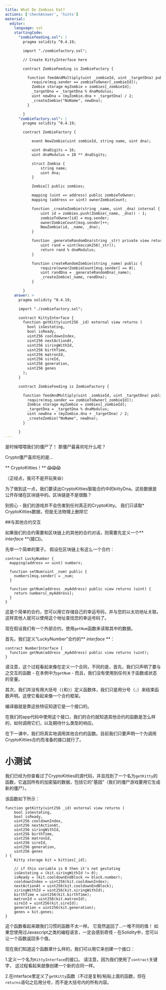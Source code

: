 ```yaml
---
title: What Do Zombies Eat?
actions: ['checkAnswer', 'hints']
material:
  editor:
    language: sol
    startingCode:
      "zombiefeeding.sol": |
        pragma solidity ^0.4.19;

        import "./zombiefactory.sol";

        // Create KittyInterface here

        contract ZombieFeeding is ZombieFactory {

          function feedAndMultiply(uint _zombieId, uint _targetDna) public {
            require(msg.sender == zombieToOwner[_zombieId]);
            Zombie storage myZombie = zombies[_zombieId];
            _targetDna = _targetDna % dnaModulus;
            uint newDna = (myZombie.dna + _targetDna) / 2;
            _createZombie("NoName", newDna);
          }

        }
      "zombiefactory.sol": |
        pragma solidity ^0.4.19;

        contract ZombieFactory {

            event NewZombie(uint zombieId, string name, uint dna);

            uint dnaDigits = 16;
            uint dnaModulus = 10 ** dnaDigits;

            struct Zombie {
                string name;
                uint dna;
            }

            Zombie[] public zombies;

            mapping (uint => address) public zombieToOwner;
            mapping (address => uint) ownerZombieCount;

            function _createZombie(string _name, uint _dna) internal {
                uint id = zombies.push(Zombie(_name, _dna)) - 1;
                zombieToOwner[id] = msg.sender;
                ownerZombieCount[msg.sender]++;
                NewZombie(id, _name, _dna);
            }

            function _generateRandomDna(string _str) private view returns (uint) {
                uint rand = uint(keccak256(_str));
                return rand % dnaModulus;
            }

            function createRandomZombie(string _name) public {
                require(ownerZombieCount[msg.sender] == 0);
                uint randDna = _generateRandomDna(_name);
                _createZombie(_name, randDna);
            }

        }
    answer: >
      pragma solidity ^0.4.19;

      import "./zombiefactory.sol";

      contract KittyInterface {
        function getKitty(uint256 _id) external view returns (
          bool isGestating,
          bool isReady,
          uint256 cooldownIndex,
          uint256 nextActionAt,
          uint256 siringWithId,
          uint256 birthTime,
          uint256 matronId,
          uint256 sireId,
          uint256 generation,
          uint256 genes
        );
      }

      contract ZombieFeeding is ZombieFactory {

        function feedAndMultiply(uint _zombieId, uint _targetDna) public {
          require(msg.sender == zombieToOwner[_zombieId]);
          Zombie storage myZombie = zombies[_zombieId];
          _targetDna = _targetDna % dnaModulus;
          uint newDna = (myZombie.dna + _targetDna) / 2;
          _createZombie("NoName", newDna);
        }

      }
---
```


是时候喂喂我们的僵尸了！ 那僵尸最喜欢吃什么呢？

Crypto僵尸喜欢吃的是...

** CryptoKitties！** 😱😱😱

（正经点，我可不是开玩笑😆）

为了做到这一点，我们要读出CryptoKitties智能合约中的kittyDna。这些数据是公开存储在区块链中的。区块链是不是很酷？

别担心 - 我们的游戏并不会伤害到任何真正的CryptoKitty。 我们只读取* CryptoKitties数据，但是无法物理上删除它

##与其他合约交互

如果我们的合约需要和区块链上的其他的合约对话，则需要先定义一个** _interface_ **(接口)。

先举一个简单的栗子。 假设在区块链上有这么一个合约：


```
contract LuckyNumber {
  mapping(address => uint) numbers;

  function setNum(uint _num) public {
    numbers[msg.sender] = _num;
  }

  function getNum(address _myAddress) public view returns (uint) {
    return numbers[_myAddress];
  }
}
```

这是个简单的合约，您可以用它存储自己的幸运号码，并与您的以太坊地址关联。 这样其他人就可以使用这个地址查找您的幸运号码了。

现在假设我们有一个外部合约，使用`getNum`函数来读取其中的数据。

首先，我们定义“LuckyNumber”合约的** _interface_ **：


```
contract NumberInterface {
  function getNum(address _myAddress) public view returns (uint);
}
```

请注意，这个过程看起来像在定义一个合同，不同的是，首先，我们只声明了要与之交互的函数 - 在本例中为`getNum` - 而且，我们没有使用到任何关于函数或状态的变量。

其次，我们并没有用大括号（`{`和`}`）定义函数体，我们只是用分号（`;`）来结束函数声明。这使它看起来像一个合约框架。

编译器就是靠这些特征知道它是一个接口的。

在我们的app代码中使用这个接口，我们的合约就知道其他合约的函数是怎么样的，如何调用它们，以及期待什么类型的响应。

在下一课中，我们将真实地调用其他合约的函数。目前我们只要声明一个为调用CryptoKitties合约而准备的接口就行了。

# 小测试

我们已经为你查看过了CryptoKitties的源代码，并且找到了一个名为`getKitty`的函数，它返回所有的加密猫的数据，包括它的“基因”（我们的僵尸游戏要用它生成新的僵尸）。

该函数如下所示：

```
function getKitty(uint256 _id) external view returns (
    bool isGestating,
    bool isReady,
    uint256 cooldownIndex,
    uint256 nextActionAt,
    uint256 siringWithId,
    uint256 birthTime,
    uint256 matronId,
    uint256 sireId,
    uint256 generation,
    uint256 genes
) {
    Kitty storage kit = kitties[_id];

    // if this variable is 0 then it's not gestating
    isGestating = (kit.siringWithId != 0);
    isReady = (kit.cooldownEndBlock <= block.number);
    cooldownIndex = uint256(kit.cooldownIndex);
    nextActionAt = uint256(kit.cooldownEndBlock);
    siringWithId = uint256(kit.siringWithId);
    birthTime = uint256(kit.birthTime);
    matronId = uint256(kit.matronId);
    sireId = uint256(kit.sireId);
    generation = uint256(kit.generation);
    genes = kit.genes;
}
```

这个函数看起来跟我们习惯的函数不太一样。 它竟然返回了...一堆不同的值！ 如果您使用过Javascript之类的编程语言，一定会感到奇怪 - 在Solidity中，您可以让一个函数返回多个值。

现在我们知道这个函数章什么样的，我们可以用它来创建一个接口：

1.定义一个名为`KittyInterface`的接口。 请注意，因为我们使用了`contract`关键字， 这过程看起来就像创建一个新的合同一样。

2.在interface里定义了`getKitty`函数（不过是复制/粘贴上面的函数，但在`returns`语句之后用分号，而不是大括号内的所有内容。
